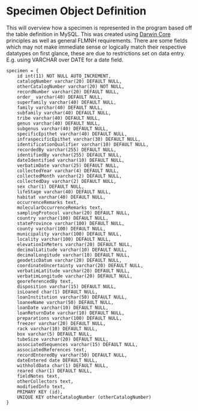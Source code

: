 # Specimen Object Definition

This will overview how a specimen is represented in the program based off the table definition in MySQL. This was created using <a href="https://dwc.tdwg.org/terms/">Darwin Core</a> principles as well as general FLMNH requirements. There are some fields which may not make immediate sense or logically match their respective datatypes on first glance, these are due to restrictions set on data entry. E.g. using VARCHAR over DATE for a date field.

```
specimen = {
    id int(11) NOT NULL AUTO_INCREMENT,
    catalogNumber varchar(20) DEFAULT NULL,
    otherCatalogNumber varchar(20) NOT NULL,
    recordNumber varchar(20) DEFAULT NULL,
    order_ varchar(40) DEFAULT NULL,
    superfamily varchar(40) DEFAULT NULL,
    family varchar(40) DEFAULT NULL,
    subfamily varchar(40) DEFAULT NULL,
    tribe varchar(40) DEFAULT NULL,
    genus varchar(40) DEFAULT NULL,
    subgenus varchar(40) DEFAULT NULL,
    specificEpithet varchar(40) DEFAULT NULL,
    infraspecificEpithet varchar(30) DEFAULT NULL,
    identificationQualifier varchar(10) DEFAULT NULL,
    recordedBy varchar(255) DEFAULT NULL,
    identifiedBy varchar(255) DEFAULT NULL,
    dateIdentified varchar(10) DEFAULT NULL,
    verbatimDate varchar(25) DEFAULT NULL,
    collectedYear varchar(4) DEFAULT NULL,
    collectedMonth varchar(2) DEFAULT NULL,
    collectedDay varchar(2) DEFAULT NULL,
    sex char(1) DEFAULT NULL,
    lifeStage varchar(40) DEFAULT NULL,
    habitat varchar(40) DEFAULT NULL,
    occurrenceRemarks text,
    molecularOccurrenceRemarks text,
    samplingProtocol varchar(20) DEFAULT NULL,
    country varchar(100) DEFAULT NULL,
    stateProvince varchar(100) DEFAULT NULL,
    county varchar(100) DEFAULT NULL,
    municipality varchar(100) DEFAULT NULL,
    locality varchar(100) DEFAULT NULL,
    elevationInMeters varchar(20) DEFAULT NULL,
    decimalLatitude varchar(10) DEFAULT NULL,
    decimalLongitude varchar(10) DEFAULT NULL,
    geodeticDatum varchar(20) DEFAULT NULL,
    coordinateUncertainty varchar(20) DEFAULT NULL,
    verbatimLatitude varchar(20) DEFAULT NULL,
    verbatimLongitude varchar(20) DEFAULT NULL,
    georeferencedBy text,
    disposition varchar(15) DEFAULT NULL,
    isLoaned char(1) DEFAULT NULL,
    loanInstitution varchar(50) DEFAULT NULL,
    loaneeName varchar(50) DEFAULT NULL,
    loanDate varchar(10) DEFAULT NULL,
    loanReturnDate varchar(10) DEFAULT NULL,
    preparations varchar(100) DEFAULT NULL,
    freezer varchar(20) DEFAULT NULL,
    rack varchar(10) DEFAULT NULL,
    box varchar(5) DEFAULT NULL,
    tubeSize varchar(20) DEFAULT NULL,
    associatedSequences varchar(15) DEFAULT NULL,
    associatedReferences text,
    recordEnteredBy varchar(50) DEFAULT NULL,
    dateEntered date DEFAULT NULL,
    withholdData char(1) DEFAULT NULL,
    reared char(1) DEFAULT NULL,
    fieldNotes text,
    otherCollectors text,
    modifiedInfo text,
    PRIMARY KEY (id),
    UNIQUE KEY otherCatalogNumber (otherCatalogNumber)
}
```

